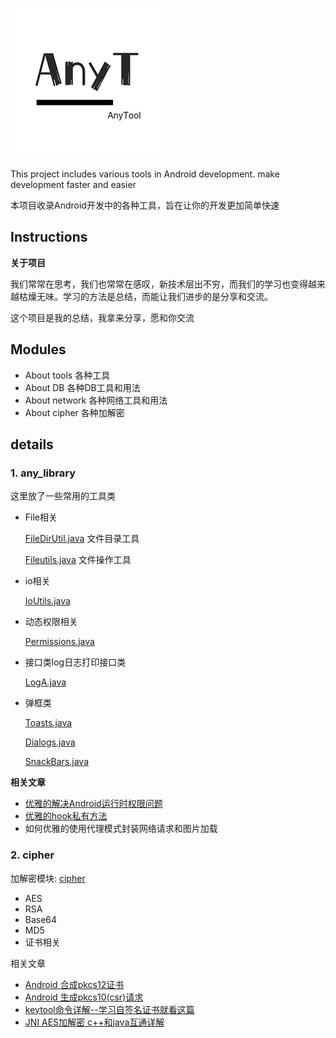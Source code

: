 ![logo](art/anytool2.png)

This project includes various tools in Android development. make development faster and easier

本项目收录Android开发中的各种工具，旨在让你的开发更加简单快速



## Instructions

**关于项目**

我们常常在思考，我们也常常在感叹，新技术层出不穷，而我们的学习也变得越来越枯燥无味。学习的方法是总结，而能让我们进步的是分享和交流。

这个项目是我的总结，我拿来分享，愿和你交流



## Modules

- About tools         各种工具
- About DB            各种DB工具和用法     
- About network   各种网络工具和用法
- About cipher       各种加解密



## details

### 1. any_library

这里放了一些常用的工具类

- File相关

  [FileDirUtil.java](any_library/src/main/java/com/utils/library/file/FileDirUtil.java)    文件目录工具
  
  [Fileutils.java](any_library/src/main/java/com/utils/library/file/FileUtils.java)        文件操作工具
  
- io相关

  [IoUtils.java](any_library/src/main/java/com/utils/library/io/IoUtils.java)
  
- 动态权限相关

  [Permissions.java](any_library/src/main/java/com/utils/library/permission/Permissions.java)   
  
- 接口类log日志打印接口类

  [LogA.java](any_library/src/main/java/com/utils/library/log/LogA.java)

- 弹框类

  [Toasts.java](any_library/src/main/java/com/utils/library/Toasts.java)

  [Dialogs.java](any_library/src/main/java/com/utils/library/Dialogs.java)

  [SnackBars.java](any_library/src/main/java/com/utils/library/snack/SnackBars.java)



**相关文章**

- [优雅的解决Android运行时权限问题](https://blog.csdn.net/u011077027/article/details/100694123)
- [优雅的hook私有方法](https://blog.csdn.net/u011077027/article/details/102630313)
- 如何优雅的使用代理模式封装网络请求和图片加载



### 2. cipher

加解密模块: [cipher](any_cipher)

- AES 
- RSA
- Base64
- MD5
- 证书相关

相关文章

- [Android 合成pkcs12证书](https://blog.csdn.net/u011077027/article/details/100847057)
- [Android 生成pkcs10(csr)请求](https://blog.csdn.net/u011077027/article/details/100839294)
- [keytool命令详解--学习自签名证书就看这篇](https://blog.csdn.net/u011077027/article/details/100731436)
- [JNI AES加解密 c++和java互通详解](https://blog.csdn.net/u011077027/article/details/102757225)


